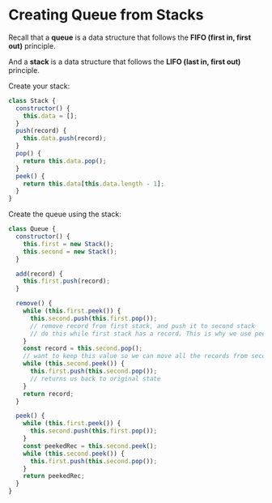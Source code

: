# Creating Queue from Stacks

Recall that a **queue** is a data structure that follows the **FIFO (first in, first out)** principle. 

And a **stack** is a data structure that follows the **LIFO (last in, first out)** principle.

Create your stack:
```js
class Stack {
  constructor() {
    this.data = [];
  }
  push(record) {
    this.data.push(record);
  }
  pop() {
    return this.data.pop();
  }
  peek() {
    return this.data[this.data.length - 1];
  }
}
```

Create the queue using the stack:
```js
class Queue {
  constructor() {
    this.first = new Stack();
    this.second = new Stack();
  }

  add(record) {
    this.first.push(record);
  }

  remove() {
    while (this.first.peek()) {
      this.second.push(this.first.pop());
      // remove record from first stack, and push it to second stack
      // do this while first stack has a record. This is why we use peek()
    }
    const record = this.second.pop();
    // want to keep this value so we can move all the records from second stack back to first stack.
    while (this.second.peek()) {
      this.first.push(this.second.pop());
      // returns us back to original state
    }
    return record;
  }

  peek() {
    while (this.first.peek()) {
      this.second.push(this.first.pop());
    }
    const peekedRec = this.second.peek();
    while (this.second.peek()) {
      this.first.push(this.second.pop());
    }
    return peekedRec;
  }
}
```
